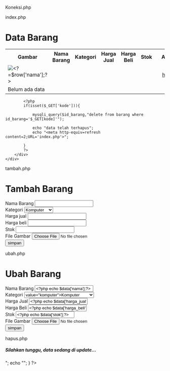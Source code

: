Koneksi.php
<?php
$host = "localhost";
$user = "root";
$pass = "";
$db   = "latihan1";

$conn = mysqli_connect($host, $user, $pass, $db);
if ($conn == false)
{
    echo "Koneksi ke server gagal.";
    die();
} #else echo "Koneksi berhasil";
?>



index.php
<?php
include("koneksi.php");

// query untuk menampilkan data
$sql = 'SELECT * FROM data_barang';
$result = mysqli_query($conn, $sql);

?>

<!DOCTYPE html>
<html lang="en">
<head>
    <meta charset="UTF-8">
    <link href="style.css" rel="stylesheet" type="text/css" />
    <title>Data Barang</title>
</head>
<body>
    <div class="container">
        <h1>Data Barang</h1>
        <div class="main">
            <table>
            <tr>
                <th>Gambar</th>
                <th>Nama Barang</th>
                <th>Kategori</th>
                <th>Harga Jual</th>
                <th>Harga Beli</th>
                <th>Stok</th>
                <th colspan="2">Aksi</th>
            </tr>
            <?php if($result): ?>
            <?php while($row = mysqli_fetch_array($result)): ?>
            <tr>
                <td><img src="gambar/<?= $row['gambar'];?>" alt="<?=$row['nama'];?>"></td>
                <td><?=$row['nama'];?></td>
                <td><?=$row['kategori'];?></td>
                <td><?=$row['harga_beli'];?></td>
                <td><?=$row['harga_jual'];?></td>
                <td><?=$row['stok'];?></td>
                <td><?=$row['id_barang'];?></td>
                <td><a href='? kode=$tampil[id_barang]'>hapus</td>
            </tr>
            <?php endwhile; else: ?>
            <tr>
                <td colspan="7">Belum ada data</td>
            </tr>
            <?php endif; ?>
            </table>

            <?php
            if(isset($_GET['kode'])){

                mysqli_query($id_barang,"delete from barang where id_barang='$_GET[kode]'");

                echo "data telah terhapus";
                echo "<meta http-equiv=refresh content=2;URL='index.php'>";

            }
            ?>
        </div>
    </div>
</body>
</html>



tambah.php
<?php
error_reporting(E_ALL);
include_once 'koneksi.php';

if (isset($_POST['submit']))
{

    $nama = $_POST['nama'];
    $kategori = $_POST['kategori'];
    $harga_jual = $_POST['harga_jual'];
    $harga_beli = $_POST['harga_beli'];
    $stok = $_POST['stok'];
    $file_gambar = $_FILES['file_gambar'];
    $gambar = null;
    if ($file_gambar['error'] == 0)
    {
        $filename = str_replace(' ', '_',$file_gambar['name']);
        $destination = dirname(__FILE__) . '/gambar/' . $filename;
        if(move_uploaded_file($file_gambar['tmp_name'], $destination))
        {
            $gambar = 'gambar/' . $filename;;
        }
    }
$sql = 'INSERT INTO data_barang (nama, kategori, harga_jual, harga_beli, stok, gambar) ';
$sql = "VALUE ('{$nama}', '{$kategori}', '{$harga_jual}', '{$harga_beli}', '{$stok}', '{$gambar}')";
$result = mysqli_query($conn, $sql);
header('location: index.php');
}

?>

<!DOCTYPE html>
<html lang="en">
<head>
    <meta charset="UTF-8">
    <link href="style.css" rel="stylesheet" type="text/css" />
    <title>Tambah Barang</title>
</head>
<body>
<div class="container">
    <h1>Tambah Barang</h1>
    <div class="main">
        <form method="post" action="tambah.php" enctype="multipart/form-data">
        <div class="input">
            <label>Nama Barang</label>
            <input type="text" name="nama" />
        </div>
        <div class="input">
            <label>Kategori</label>
            <select name="kategori">
                <option value="Komputer">Komputer</option>
                <option value="Elektronik">Elektronik</option>
                <option value="Handphone">Handphone</option>
            </select>
        </div>
        <div class="input">
            <label>Harga jual</label>
            <input type="text" name="harga_jual" />
        </div>
        <div class="input">
            <label>Harga beli</label>
            <input type="text" name="harga_beli" />
        </div>
        <div class="input">
            <label>Stok</label>
            <input type="text" name="stok" />
        </div>
        <div class="input">
            <label>File Gambar</label>
            <input type="file" name="file_gambar" />
        </div>
        <div class="submit">
            <input type="submit" name="submit" value="simpan" />
        </div>
    </form>
</div>
</div>
</body>
</html>


ubah.php
<?php
error_reporting(E_ALL);
include_once 'koneksi.php';

if (isset($_POST['submit']))
{
    $id  = $_POST['id'];
    $nama = $_POST['nama'];
    $kategori = $_POST['kategori'];
    $harga_jual = $_POST['harga_jual'];
    $harga_beli = $_POST['harga_beli'];
    $stok = $_POST['stok'];
    $file_gambar = $_FILES['file_gambar'];
    $gambar = null;

    if ($file_gambar['error'] == 0)
    {
        $filename = str_replace(' ', '_', $file_gambar['name']);
        $destination = dirname(__FILE__) . '/gambar/' . $filename;
        if (move_uploaded_file($file_gambar['tmp_name'], $destination))
        {
            $gambar = 'gambar/' . $filename;;
        }
    }

    $sql = 'UPDATE data_barang SET ';
    $sql .= "nama = '{$nama}', kategori = '{kategori}', ";
    $sql .= "harga_jual = '{$harga_jual}', harga_beli = '{$harga_beli}', stok = '{$stok}' ";
    if(!empty($gambar))
        $sql .= ",gambar = '{gambar}' ";
    $sql .= "WHERE id_barang = '{id}' ";
    $result = mysqli_query($conn, $sql);

    header('location: index.php');
}

$id = $_GET['id'];
$sql = "SELECT * FROM data_barang WHERE id_barang = '{$id}'";
$result = mysqli_query($conn, $sql);
if (!$result) die('error: Data tidak tersedia');
$data = mysqli_fetch_array($result);

function is_select($var, $val) {
    if($var == $val) return 'selected="selected"';
    return false;
}

?>
<!DOCTYPE html>
<html lang="en">
<head>
    <meta charset="UTF-8">
    <link href="style.css" rel="stylesheet" type="text/css" />
    <title>Ubah Barang</title>
</head>
<body>
<div class="container">
    <h1>Ubah Barang</h1>
    <div class="main">
        <from method="post" action="ubah.php" enctype="multipart/form-data">
        <div class="input">
            <label>Nama Barang</label>
            <input type="text" name="nama" value="<?php echo $data['nama'];?>" />
        </div>
        <div class="input">
            <label>Kategori</label>
            <select name="kategori">
                <option <?php echo is_select('Komputer', $data['kategori']);?> value="komputer">Komputer</option>
                <option <?php echo is_select('komputer', $data['kategori']);?> value="Elektronik">Elektronik</option>
                <option <?php echo is_select('komputer', $data['kategori']);?> value="HandPhone">HandPhone</option>
            </select>
        </div>
        <div class="input">
            <label>Harga Jual</label>
            <input type="text" name="harga_jual" value="<?php echo $data['harga_jual'];?>" />
        </div>
        <div class="input">
            <label>Harga Beli<label>
            <input type="text" name="harga_beli" value="<?php echo $data['harga_beli'];?>" />
        </div>
        <div class="input">
            <label>Stok</label>
            <input type="text" name="stok" value="<?php echo $data['stok'];?>" />
        </div>
        <div class="input">
            <label>File Gambar</label>
            <input type="file" name="file_gambar" />
        </div>
        <div class="submit">
        <input type="hidden" name="id" value="<?php echo $data['id_barang'];?>" />
            <input type="submit" name="submit" value="simpan" />
        </div>
    </from>
</div>
</div>
</body>
</html>



hapus.php
<?php
include_once 'koneksi.php';
$id = $_GET['id_barang'];
$sql = "DELETE FROM Data_Barang WHERE id_barang = '{$id}'";
$result = mysqli_query($conn, $sql);
header('location: index.php');
?>


<?php 
        if(isset($_POST['simpan']))
        {
            $nama           = $_POST['nama'];
            $kategori       = $_POST['kategori'];
            $harga_jual     = $_POST['harga_jual'];
            $harga_beli     = $_POST['harga_beli'];
            $stok           = $_POST['stok'];
            $id_barang      = $_POST['id_barang'];

            mysqli_query($koneksi, "UPDATE barang
            SET nama='$nama', kategori='$kategori', harga_jual='$harga_jual', harga_beli='$harga_beli', stok='$stok', id_barang='$id_barang'
            WHERE id_barang='$id'") or die(mysql_error($koneksi));

            echo "<div align='center'><h5> Silahkan tunggu, data sedang di update... </h5></div>";
            echo "<meta http-equiv='refresh' content='2;url=http://localhost/lab8_php_database/index.php'>";
        }
?>
